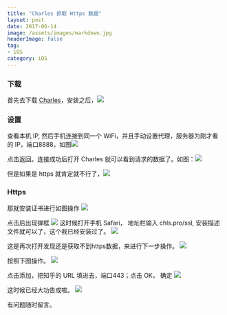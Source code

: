 ```yaml
---
title: "Charles 抓取 Https 数据"
layout: post
date: 2017-06-14
image: /assets/images/markdown.jpg
headerImage: false
tag:
- iOS
category: iOS
---
```



### 下载
首先去下载 [Charles](https://www.waitsun.com/?s=Charles)，安装之后，![](http://ww1.sinaimg.cn/large/9e1008a3ly1fgksjxatz2j20ij0flq4y.jpg)  

### 设置
查看本机 IP, 然后手机连接到同一个 WiFi，并且手动设置代理，服务器为刚才看的 IP，端口8888，如图![](http://ww1.sinaimg.cn/large/9e1008a3ly1fgksl64k6mj20ku112grq.jpg) 

点击返回。连接成功后打开 Charles 就可以看到请求的数据了。如图：![](http://ww1.sinaimg.cn/large/9e1008a3ly1fgksng42jij20op0j640w.jpg)

但是如果是 https 就肯定就不行了，![](http://ww1.sinaimg.cn/large/9e1008a3ly1fgksq10r2cj20op0jdn2n.jpg)

### Https
那就安装证书进行如图操作
![](http://ww1.sinaimg.cn/large/9e1008a3ly1fgkstifzzcj20r30aw0yg.jpg)

点击后出现弹框
![](http://ww1.sinaimg.cn/large/9e1008a3ly1fgksswvtnrj20ln04ewet.jpg)
这时候打开手机 Safari， 地址栏输入 chls.pro/ssl, 安装描述文件就可以了，这个我已经安装过了。
![](http://ww1.sinaimg.cn/large/9e1008a3ly1fgksvnvsvtj20ku112q6m.jpg)

这是再次打开发现还是获取不到https数据，来进行下一步操作。
![](http://ww1.sinaimg.cn/large/9e1008a3ly1fgkt738eekj20jf0d3teh.jpg)

按照下图操作。
![](http://ww1.sinaimg.cn/large/9e1008a3ly1fgkt6dh2czj20oi0k0aeh.jpg)

点击添加，把知乎的 URL 填进去，端口443；点击 OK， 确定
![](http://ww1.sinaimg.cn/large/9e1008a3ly1fgkt6oysayj20d0068aaq.jpg)

这时候已经大功告成啦。
![](http://ww1.sinaimg.cn/large/9e1008a3ly1fgkt6unbzcj20o50cq40q.jpg)

有问题随时留言。 







